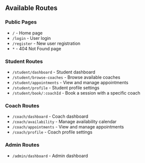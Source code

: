 ## Available Routes

### Public Pages
- `/` - Home page
- `/login` - User login
- `/register` - New user registration
- `*` - 404 Not Found page

### Student Routes
- `/student/dashboard` - Student dashboard
- `/student/browse-coaches` - Browse available coaches
- `/student/appointments` - View and manage appointments
- `/student/profile` - Student profile settings
- `/student/book/:coachId` - Book a session with a specific coach

### Coach Routes
- `/coach/dashboard` - Coach dashboard
- `/coach/availability` - Manage availability calendar
- `/coach/appointments` - View and manage appointments
- `/coach/profile` - Coach profile settings

### Admin Routes
- `/admin/dashboard` - Admin dashboard
